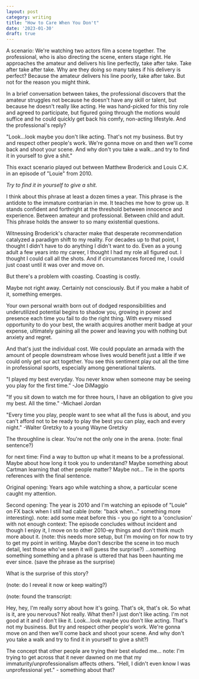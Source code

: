```yaml
---
layout: post
category: writing
title: "How to Care When You Don't"
date: '2023-01-30'
draft: true
---
```


A scenario: We're watching two actors film a scene together. The professional, who is also directing the scene, enters stage right. He approaches the amateur and delivers his line perfectly, take after take. Take after take after take. Why are they doing so many takes if his delivery is perfect? Because the amateur delivers his line poorly, take after take. But not for the reason you might think.

In a brief conversation between takes, the professional discovers that the amateur struggles not because he doesn't have any skill or talent, but because he doesn't really like acting. He was hand-picked for this tiny role and agreed to participate, but figured going through the motions would suffice and he could quickly get back his comfy, non-acting lifestyle. And the professional's reply?

"Look...look maybe you don't like acting. That's not my business. But try and respect other people's work. We're gonna move on and then we'll come back and shoot your scene. And why don't you take a walk...and try to find it in yourself to give a shit."

This exact scenario played out between Matthew Broderick and Louis C.K. in an episode of "Louie" from 2010. 

_Try to find it in yourself to give a shit._

I think about this phrase at least a dozen times a year. This phrase is the antidote to the immature contrarian in me. It teaches me how to grow up. It stands confident and forthright at the threshold between innocence and experience. Between amateur and professional. Between child and adult. This phrase holds the answer to so many existential questions.

Witnessing Broderick's character make that desperate recommendation catalyzed a paradigm shift to my reality. For decades up to that point, I thought I didn't have to do anything I didn't want to do. Even as a young adult a few years into my career, I thought I had my role all figured out. I thought I could call all the shots. And if circumstances forced me, I could just coast until it was over and move on.

But there's a problem with coasting. Coasting is costly.

Maybe not right away. Certainly not consciously. But if you make a habit of it, something emerges.

Your own personal wraith born out of dodged responsibilities and underutilized potential begins to shadow you, growing in power and presence each time you fail to do the right thing. With every missed opportunity to do your best, the wraith acquires another merit badge at your expense, ultimately gaining all the power and leaving you with nothing but anxiety and regret.

And that's just the individual cost. We could populate an armada with the amount of people downstream whose lives would benefit just a little if we could only get our act together. You see this sentiment play out all the time in professional sports, especially among generational talents.

"I played my best everyday. You never know when someone may be seeing you play for the first time.” -Joe DiMaggio

"If you sit down to watch me for three hours, I have an obligation to give you my best. All the time." -Michael Jordan

"Every time you play, people want to see what all the fuss is about, and you can't afford not to be ready to play the best you can play, each and every night." -Walter Gretzky to a young Wayne Gretzky

The throughline is clear. You're not the only one in the arena. (note: final sentence?)

for next time: Find a way to button up what it means to be a professional. Maybe about how long it took you to understand? Maybe something about Cartman learning that other people matter? Maybe not... Tie in the sports references with the final sentence.



Original opening: 
Years ago while watching a show, a particular scene caught my attention. 

Second opening:
The year is 2010 and I'm watching an episode of "Louie" on FX back when I still had cable (note: "back when..." something more interesting). note: add some meat before this - you go right to a 'conclusion' with not enough context: The episode concludes without incident and though I enjoy it, I move on to other 2010-ey things and don't think much more about it. (note: this needs more setup, but I'm moving on for now to try to get my point in writing. Maybe don't describe the scene in too much detail, lest those who've seen it will guess the surprise?) ...something something something and a phrase is uttered that has been haunting me ever since. (save the phrase as the surprise) 


What is the surprise of this story?

(note: do I reveal it now or keep waiting?)

(note: found the transcript:

Hey, hey, I'm really sorry about how it's going.
That's ok, that's ok. So what is it, are you nervous?
Not really.
What then?
I just don't like acting. I'm not good at it and I don't like it.
Look...look maybe you don't like acting. That's not my business. But try and respect other people's work. We're gonna move on and then we'll come back and shoot your scene. And why don't you take a walk and try to find it in yourself to give a shit?)


The concept that other people are trying their best eluded me... note: I'm trying to get across that it never dawned on me that my immaturity/unprofessionalism affects others. "Hell, I didn't even know I was unprofessional yet." - something about that?
